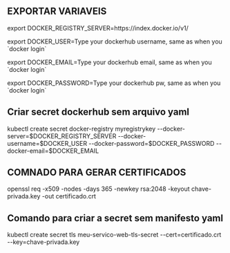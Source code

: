 ## EXPORTAR VARIAVEIS 
<p> export DOCKER_REGISTRY_SERVER=https://index.docker.io/v1/ </p>
<p> export DOCKER_USER=Type your dockerhub username, same as when you `docker login` </p>
<p> export DOCKER_EMAIL=Type your dockerhub email, same as when you `docker login` </p>
<p> export DOCKER_PASSWORD=Type your dockerhub pw, same as when you `docker login` </p>

## Criar secret dockerhub sem arquivo yaml 
<p> kubectl create secret docker-registry myregistrykey --docker-server=$DOCKER_REGISTRY_SERVER --docker-username=$DOCKER_USER --docker-password=$DOCKER_PASSWORD   --docker-email=$DOCKER_EMAIL </p>
 
## COMNADO PARA GERAR CERTIFICADOS 
<p> openssl req -x509 -nodes -days 365 -newkey rsa:2048 -keyout chave-privada.key -out certificado.crt </p>
 
## Comando para criar a secret sem manifesto yaml 
<p> kubectl create secret tls meu-servico-web-tls-secret --cert=certificado.crt --key=chave-privada.key </p>
